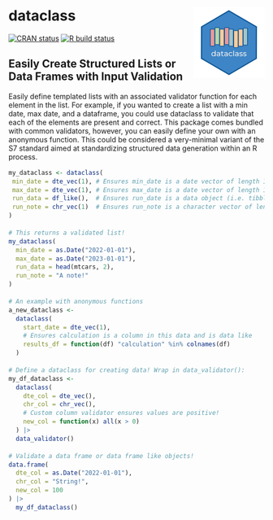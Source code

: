 # dataclass <img src='https://raw.githubusercontent.com/walkerjameschris/dataclass/main/logo.png' align="right" height="140" />

[![CRAN status](https://www.r-pkg.org/badges/version/dataclass)](https://cran.r-project.org/package=dataclass)
[![R build status](https://github.com/walkerjameschris/dataclass/workflows/R-CMD-check/badge.svg)](https://github.com/walkerjameschris/dataclass/actions?workflow=R-CMD-check)

## Easily Create Structured Lists or Data Frames with Input Validation

Easily define templated lists with an associated validator function
for each element in the list. For example, if you wanted to create a list
with a min date, max date, and a dataframe, you could use dataclass to
validate that each of the elements are present and correct. This package
comes bundled with common validators, however, you can easily define your
own with an anonymous function. This could be considered a very-minimal
variant of the S7 standard aimed at standardizing structured data generation
within an R process.

```r
my_dataclass <- dataclass(
 min_date = dte_vec(1), # Ensures min_date is a date vector of length 1
 max_date = dte_vec(1), # Ensures max_date is a date vector of length 1
 run_data = df_like(),  # Ensures run_date is a data object (i.e. tibble)
 run_note = chr_vec(1)  # Ensures run_note is a character vector of length 1
)

# This returns a validated list!
my_dataclass(
  min_date = as.Date("2022-01-01"),
  max_date = as.Date("2023-01-01"),
  run_data = head(mtcars, 2),
  run_note = "A note!"
)

# An example with anonymous functions
a_new_dataclass <-
  dataclass(
    start_date = dte_vec(1),
    # Ensures calculation is a column in this data and is data like
    results_df = function(df) "calculation" %in% colnames(df)
  )

# Define a dataclass for creating data! Wrap in data_validator():
my_df_dataclass <-
  dataclass(
    dte_col = dte_vec(),
    chr_col = chr_vec(),
    # Custom column validator ensures values are positive!
    new_col = function(x) all(x > 0)
  ) |>
  data_validator()

# Validate a data frame or data frame like objects!
data.frame(
  dte_col = as.Date("2022-01-01"),
  chr_col = "String!",
  new_col = 100
) |>
  my_df_dataclass()
```
